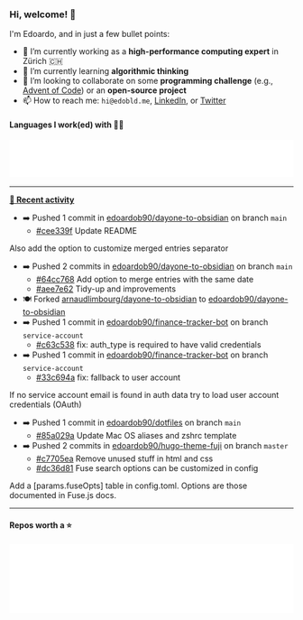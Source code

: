 ### Hi, welcome! 👋 

I'm Edoardo, and in just a few bullet points:

- 🔭 I’m currently working as a **high-performance computing expert** in Zürich 🇨🇭
- 🌱 I’m currently learning **algorithmic thinking**
- 👯 I’m looking to collaborate on some **programming challenge** (e.g., [Advent of Code](https://github.com/edoardob90/aoc2021)) or an **open-source project**
- 📫 How to reach me: `hi@edobld.me`, [LinkedIn](https://linkedin.com/in/edobld), or [Twitter](https://twitter.com/eadweard90)

#### Languages I work(ed) with 👨‍💻

<img src="https://github.com/edoardob90/edoardob90/blob/main/.cache/languages.svg">

---

**[📰 Recent activity](https://github.com/edoardob90)**
* ➡️ Pushed 1 commit in [edoardob90/dayone-to-obsidian](https://github.com/edoardob90/dayone-to-obsidian) on branch `main`
  * [#cee339f](https://github.com/edoardob90/dayone-to-obsidian/commit/cee339f) Update README

Also add the option to customize merged entries separator
* ➡️ Pushed 2 commits in [edoardob90/dayone-to-obsidian](https://github.com/edoardob90/dayone-to-obsidian) on branch `main`
  * [#64cc768](https://github.com/edoardob90/dayone-to-obsidian/commit/64cc768) Add option to merge entries with the same date
  * [#aee7e62](https://github.com/edoardob90/dayone-to-obsidian/commit/aee7e62) Tidy-up and improvements
* 🍽️ Forked [arnaudlimbourg/dayone-to-obsidian](https://github.com/arnaudlimbourg/dayone-to-obsidian) to [edoardob90/dayone-to-obsidian](https://github.com/edoardob90/dayone-to-obsidian)
* ➡️ Pushed 1 commit in [edoardob90/finance-tracker-bot](https://github.com/edoardob90/finance-tracker-bot) on branch `service-account`
  * [#c63c538](https://github.com/edoardob90/finance-tracker-bot/commit/c63c538) fix: auth_type is required to have valid credentials
* ➡️ Pushed 1 commit in [edoardob90/finance-tracker-bot](https://github.com/edoardob90/finance-tracker-bot) on branch `service-account`
  * [#33c694a](https://github.com/edoardob90/finance-tracker-bot/commit/33c694a) fix: fallback to user account

If no service account email is found in auth data
try to load user account credentials (OAuth)
* ➡️ Pushed 1 commit in [edoardob90/dotfiles](https://github.com/edoardob90/dotfiles) on branch `main`
  * [#85a029a](https://github.com/edoardob90/dotfiles/commit/85a029a) Update Mac OS aliases and zshrc template
* ➡️ Pushed 2 commits in [edoardob90/hugo-theme-fuji](https://github.com/edoardob90/hugo-theme-fuji) on branch `master`
  * [#c7705ea](https://github.com/edoardob90/hugo-theme-fuji/commit/c7705ea) Remove unused stuff in html and css
  * [#dc36d81](https://github.com/edoardob90/hugo-theme-fuji/commit/dc36d81) Fuse search options can be customized in config

Add a [params.fuseOpts] table in config.toml.
Options are those documented in Fuse.js docs.


---

#### Repos worth a ⭐

<img src="https://github.com/edoardob90/edoardob90/blob/main/.cache/stars.svg">

<!--
- ⚡ Fun fact: ...
- 🤔 I’m looking for help with ...
- 💬 Ask me about ...
- 🌐 My webpage ...
-->
